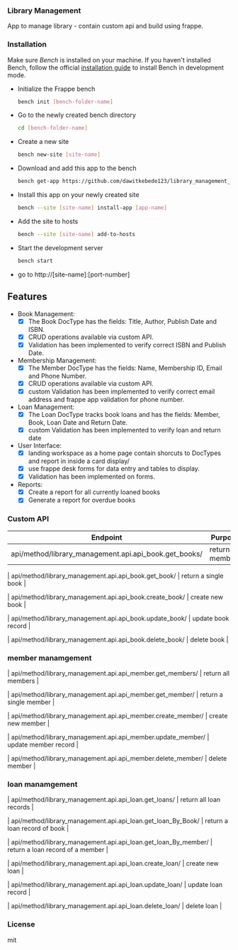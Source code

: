 ### Library Management

App to manage library - contain custom api and build using frappe.

### Installation

Make sure *Bench* is installed on your machine. If you haven't installed Bench, follow the official [installation guide](https://frappeframework.com/docs/user/en/installation) to install Bench in development mode.

- Initialize the Frappe bench

  ```bash
  bench init [bench-folder-name]
  ```

- Go to the newly created bench directory

  ```bash
  cd [bench-folder-name]
  ```

- Create a new site

  ```bash
  bench new-site [site-name]
  ```

- Download and add this app to the bench

  ```bash
  bench get-app https://github.com/dawitkebede123/library_management_system
  ```

- Install this app on your newly created site

  ```bash
  bench --site [site-name] install-app [app-name]
  ```

- Add the site to hosts

  ```bash
  bench --site [site-name] add-to-hosts
  ```

- Start the development server
  
  ```bash
  bench start
  ```
- go to http://[site-name]:[port-number]

## Features

- Book Management:
  - [x] The Book DocType has the fields: Title, Author, Publish Date and ISBN.
  - [x] CRUD operations available via custom API.
  - [x] Validation has been implemented to verify correct ISBN and Publish Date.
- Membership Management:
  - [x] The Member DocType has the fields: Name, Membership ID, Email and Phone     Number.
  - [x] CRUD operations available via custom API.
  - [x] custom Validation has been implemented to verify correct email address and frappe app validation for phone number.
- Loan Management:
  - [x] The Loan DocType tracks book loans and has the fields: Member, Book, Loan Date and Return Date.
  - [x] custom Validation has been implemented to verify loan and return date
- User Interface:
  - [x] landing workspace as a home page contain shorcuts to DocTypes and report in inside a card display/
  - [x] use frappe desk forms for data entry and tables to display.
  - [x] Validation has been implemented on forms.
- Reports:
  - [x] Create a report for all currently loaned books
  - [x] Generate a report for overdue books

### Custom API 
| Endpoint | Purpose |
|----------|---------|
| api/method/library_management.api.api_book.get_books/ | return all members |

| api/method/library_management.api.api_book.get_book/ | return a single book |

| api/method/library_management.api.api_book.create_book/  | create new book |

| api/method/library_management.api.api_book.update_book/ | update book record |

| api/method/library_management.api.api_book.delete_book/ | delete book |
### member manamgement 
| api/method/library_management.api.api_member.get_members/ |  return all members |

| api/method/library_management.api.api_member.get_member/  | return a single member |

| api/method/library_management.api.api_member.create_member/ | create new member |

| api/method/library_management.api.api_member.update_member/ | update member record |

| api/method/library_management.api.api_member.delete_member/ | delete member |

### loan manamgement 
| api/method/library_management.api.api_loan.get_loans/  | return all loan records |

| api/method/library_management.api.api_loan.get_loan_By_Book/  | return a loan record of book |

| api/method/library_management.api.api_loan.get_loan_By_member/ |  return a loan record of a member |

| api/method/library_management.api.api_loan.create_loan/ | create new loan |

| api/method/library_management.api.api_loan.update_loan/ | update loan record |

| api/method/library_management.api.api_loan.delete_loan/ | delete loan |
### License

mit
